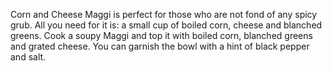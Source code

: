 Corn and Cheese Maggi is perfect for those who are not fond of any spicy grub. All you need for it is: a small cup of boiled corn, cheese and blanched greens. Cook a soupy Maggi and top it with boiled corn, blanched greens and grated cheese. You can garnish the bowl with a hint of black pepper and salt.